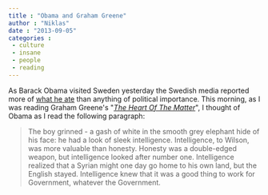 ```yaml
---
title : "Obama and Graham Greene"
author : "Niklas"
date : "2013-09-05"
categories : 
 - culture
 - insane
 - people
 - reading
---
```


As Barack Obama visited Sweden yesterday the Swedish media reported more of [what he ate](http://www.aftonbladet.se/nyheter/obama/article17410935.ab) than anything of political importance. This morning, as I was reading Graham Greene's "_[The Heart Of The Matter](http://en.wikipedia.org/wiki/The_Heart_of_the_Matter)_", I thought of Obama as I read the following paragraph:

> The boy grinned - a gash of white in the smooth grey elephant hide of his face: he had a look of sleek intelligence. Intelligence, to Wilson, was more valuable than honesty. Honesty was a double-edged weapon, but intelligence looked after number one. Intelligence realized that a Syrian might one day go home to his own land, but the English stayed. Intelligence knew that it was a good thing to work for Government, whatever the Government.

